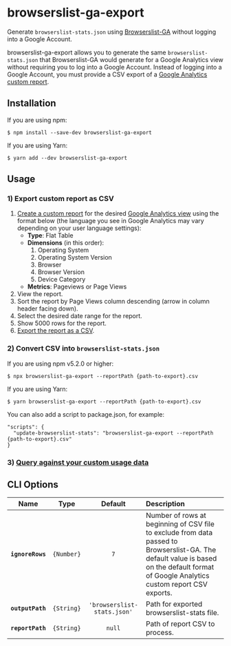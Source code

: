 # browserslist-ga-export
Generate `browserslist-stats.json` using [Browserslist-GA](https://github.com/browserslist/browserslist-ga) without logging into a Google Account.

browserslist-ga-export allows you to generate the same `browserslist-stats.json` that Browserslist-GA would generate for a Google Analytics view without requiring you to log into a Google Account. Instead of logging into a Google Account, you must provide a CSV export of a [Google Analytics custom report](https://support.google.com/analytics/answer/1151300?hl=en).

## Installation

If you are using npm:

```
$ npm install --save-dev browserslist-ga-export
```

If you are using Yarn:

```
$ yarn add --dev browserslist-ga-export
```

## Usage

### 1) Export custom report as CSV

1. [Create a custom report](https://support.google.com/analytics/answer/1151300?hl=en) for the desired [Google Analytics view](https://support.google.com/analytics/answer/2649553?hl=en) using the format below (the language you see in Google Analytics may vary depending on your user language settings):
    - **Type**: Flat Table
    - **Dimensions** (in this order):
      1. Operating System
      2. Operating System Version
      3. Browser
      4. Browser Version
      5. Device Category
    - **Metrics**: Pageviews or Page Views
2. View the report.
3. Sort the report by Page Views column descending (arrow in column header facing down).
4. Select the desired date range for the report.
5. Show 5000 rows for the report.
6. [Export the report as a CSV](https://support.google.com/analytics/answer/1038573?hl=en).

### 2) Convert CSV into `browserslist-stats.json`

If you are using npm v5.2.0 or higher:

```
$ npx browserslist-ga-export --reportPath {path-to-export}.csv
```

If you are using Yarn:

```
$ yarn browserslist-ga-export --reportPath {path-to-export}.csv
```

You can also add a script to package.json, for example:

```
"scripts": {
  "update-browserslist-stats": "browserslist-ga-export --reportPath {path-to-export}.csv"
}
```

### 3) [Query against your custom usage data](https://github.com/browserslist/browserslist#custom-usage-data)

## CLI Options

|Name|Type|Default|Description|
|:--:|:--:|:-----:|:----------|
|**`ignoreRows`**|`{Number}`|`7`|Number of rows at beginning of CSV file to exclude from data passed to Browserslist-GA. The default value is based on the default format of Google Analytics custom report CSV exports.|
|**`outputPath`** |`{String}`|`'browserslist-stats.json'`|Path for exported browserslist-stats file.|
|**`reportPath`**|`{String}`|`null`|Path of report CSV to process.|
